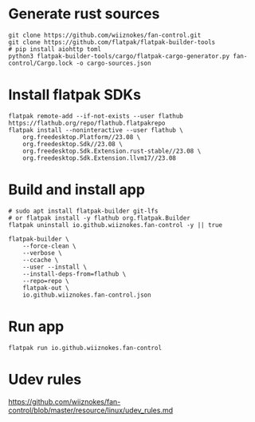 # Generate rust sources

```
git clone https://github.com/wiiznokes/fan-control.git
git clone https://github.com/flatpak/flatpak-builder-tools
# pip install aiohttp toml
python3 flatpak-builder-tools/cargo/flatpak-cargo-generator.py fan-control/Cargo.lock -o cargo-sources.json
```

# Install flatpak SDKs

```
flatpak remote-add --if-not-exists --user flathub https://flathub.org/repo/flathub.flatpakrepo
flatpak install --noninteractive --user flathub \
    org.freedesktop.Platform//23.08 \
    org.freedesktop.Sdk//23.08 \
    org.freedesktop.Sdk.Extension.rust-stable//23.08 \
    org.freedesktop.Sdk.Extension.llvm17//23.08
```

# Build and install app

```
# sudo apt install flatpak-builder git-lfs
# or flatpak install -y flathub org.flatpak.Builder
flatpak uninstall io.github.wiiznokes.fan-control -y || true

flatpak-builder \
    --force-clean \
    --verbose \
    --ccache \
    --user --install \
    --install-deps-from=flathub \
    --repo=repo \
    flatpak-out \
    io.github.wiiznokes.fan-control.json
```

# Run app

```
flatpak run io.github.wiiznokes.fan-control
```

# Udev rules

https://github.com/wiiznokes/fan-control/blob/master/resource/linux/udev_rules.md
